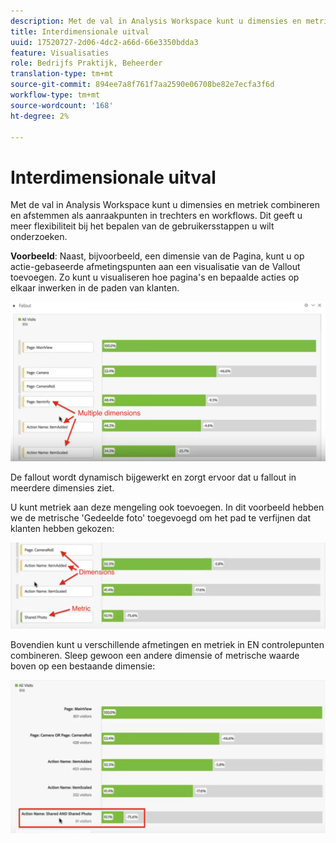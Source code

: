 ```yaml
---
description: Met de val in Analysis Workspace kunt u dimensies en metriek combineren en afstemmen als aanraakpunten in trechters en workflows. Dit geeft u meer flexibiliteit bij het bepalen van de gebruikersstappen u wilt onderzoeken.
title: Interdimensionale uitval
uuid: 17520727-2d06-4dc2-a66d-66e3350bdda3
feature: Visualisaties
role: Bedrijfs Praktijk, Beheerder
translation-type: tm+mt
source-git-commit: 894ee7a8f761f7aa2590e06708be82e7ecfa3f6d
workflow-type: tm+mt
source-wordcount: '168'
ht-degree: 2%

---
```



# Interdimensionale uitval

Met de val in Analysis Workspace kunt u dimensies en metriek combineren en afstemmen als aanraakpunten in trechters en workflows. Dit geeft u meer flexibiliteit bij het bepalen van de gebruikersstappen u wilt onderzoeken.

**Voorbeeld**: Naast, bijvoorbeeld, een dimensie van de Pagina, kunt u op actie-gebaseerde afmetingspunten aan een visualisatie van de Vallout toevoegen. Zo kunt u visualiseren hoe pagina&#39;s en bepaalde acties op elkaar inwerken in de paden van klanten.

![](assets/interdimensional-fallout1.png)

De fallout wordt dynamisch bijgewerkt en zorgt ervoor dat u fallout in meerdere dimensies ziet.

U kunt metriek aan deze mengeling ook toevoegen. In dit voorbeeld hebben we de metrische &#39;Gedeelde foto&#39; toegevoegd om het pad te verfijnen dat klanten hebben gekozen:

![](assets/interdimensional-fallout2.png)

Bovendien kunt u verschillende afmetingen en metriek in EN controlepunten combineren. Sleep gewoon een andere dimensie of metrische waarde boven op een bestaande dimensie:

![](assets/interdimensional-fallout3.png)

